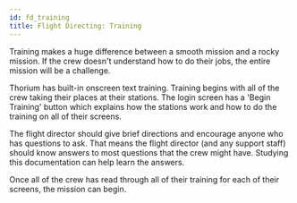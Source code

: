 ```yaml
---
id: fd_training
title: Flight Directing: Training
---
```


Training makes a huge difference between a smooth mission and a rocky mission.
If the crew doesn't understand how to do their jobs, the entire mission will be
a challenge.

Thorium has built-in onscreen text training. Training begins with all of the
crew taking their places at their stations. The login screen has a 'Begin
Training' button which explains how the stations work and how to do the training
on all of their screens.

The flight director should give brief directions and encourage anyone who has
questions to ask. That means the flight director (and any support staff) should
know answers to most questions that the crew might have. Studying this
documentation can help learn the answers.

Once all of the crew has read through all of their training for each of their
screens, the mission can begin.
